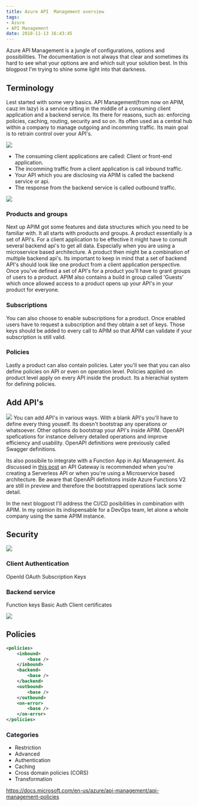 ```yaml
---
title: Azure API  Management overview
tags:
- Azure
- API Management
date: 2018-11-13 16:43:45
---
```


Azure API Management is a jungle of configurations, options and possibilities. The documentation is not always that clear and sometimes its hard to see what your options are and which suit your solution best. In this blogpost I'm trying to shine some light into that darkness.

## Terminology
Lest started with some very basics. API Management(from now on APIM, cauz im lazy) is a service sitting in the middle of a consuming client application and a backend service. Its there for reasons, such as: enforcing policies, caching, routing, security and so on. Its often used as a central hub within a company to manage outgoing and incomming traffic. Its main goal is to retrain control over your API's.

<img src="/images/apim/apim basic.png" />

* The consuming client applications are called: Client or front-end application.
* The incomming traffic from a client application is call inbound traffic.
* Your API which you are disclosing via APIM is called the backend service or api.
* The response from the backend service is called outbound traffic.

<img src="/images/apim/apim basic flow.png" />

### Products and groups
Next up APIM got some features and data structures which you need to be familiar with. It all starts with products and groups. A product essentially is a set of API's. For a client application to be effective it might have to consult several backend api's to get all data. Especially when you are using a microservice based architecture. A product then might be a combination of multiple backend api's. Its important to keep in mind that a set of backend API's should look like one product from a client application perspective. Once you've defined a set of API's for a product you'll have to grant groups of users to a product. APIM also contains a build in group called 'Guests' which once allowed access to a product opens up your API's in your product for everyone. 

### Subscriptions
You can also choose to enable subscriptions for a product. Once enabled users have to request a subscription and they obtain a set of keys. Those keys should be added to every call to APIM so that APIM can validate if your subscription is still valid.

### Policies
Lastly a product can also contain policies. Later you'll see that you can also define policies on API or even on operation level. Policies applied on product level apply on every API inside the product. Its a hierachial system for defining policies.

## Add API's
<img src="/images/apim/addapi.png" />
You can add API's in various ways. With a blank API's you'll have to define every thing youself. Its doesn't bootstrap any operations or whatsoever. Other options do bootstrap your API's inside APIM. OpenAPI spefications for instance delivery detailed operations and improve efficiency and usability. OpenAPI definitions were previously called Swagger definitions. 

Its also possibile to integrate with a Function App in Api Management. As discussed in [this post](2018/10/19/Building-Serverless-APIs-in-Azure/) an API Gateway is recommended when you're creating a Serverless API or when you're using a Microservice based architecture. Be aware that OpenAPI definitons inside Azure Functions V2 are still in preview and therefore the bootstrapped operations lack some detail.

In the next blogpost I'll address the CI/CD posibilities in combination with APIM. In my opinion its indispensable for a DevOps team, let alone a whole company using the same APIM instance.

## Security

<img src="/images/apim/apim.png" />

### Client Authentication

OpenId
OAuth
Subscription Keys

### Backend service 
Function keys
Basic Auth
Client certificates

<img src="/images/apim/functions keys.png" />

## Policies
```xml
<policies>
    <inbound>
        <base />
    </inbound>
    <backend>
        <base />
    </backend>
    <outbound>
        <base />
    </outbound>
    <on-error>
        <base />
    </on-error>
</policies>
```

### Categories
* Restriction
* Advanced
* Authentication
* Caching
* Cross domain policies (CORS)
* Transformation 

https://docs.microsoft.com/en-us/azure/api-management/api-management-policies